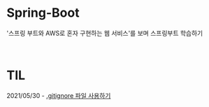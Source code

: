 # Spring-Boot

'스프링 부트와 AWS로 혼자 구현하는 웹 서비스'를 보며 스프링부트 학습하기  

<br/>

# TIL

2021/05/30 - [.gitignore 파일 사용하기](./TIL/2021-05-31.md)